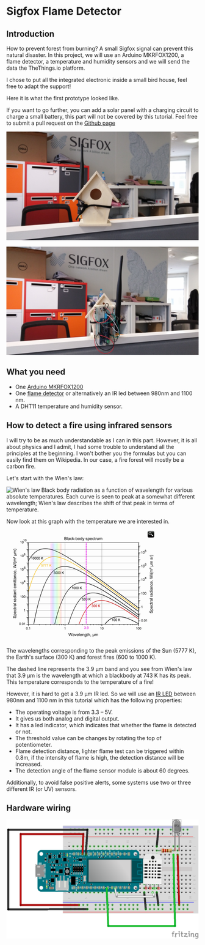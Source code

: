 # Sigfox Flame Detector

## Introduction

How to prevent forest from burning? A small Sigfox signal can prevent this natural disaster. In this project, we will use an Arduino MKRFOX1200, a flame detector, a temperature and humidity sensors and we will send the data the TheThings.io platform.

I chose to put all the integrated electronic inside a small bird house, feel free to adapt the support!

Here it is what the first prototype looked like.

If you want to go further, you can add a solar panel with a charging circuit to charge a small battery, this part will not be covered by this tutorial. Feel free to submit a pull request on the [Github page](https://github.com/luisomoreau/SigfoxFlameDetector)

![picture1](img/picture1.jpg)

![picture2](img/picture2.jpg)

## What you need

* One [Arduino MKRFOX1200](https://www.arduino.cc/en/Main.ArduinoBoardMKRFox1200)
* One [flame detector](https://www.amazon.fr/Waveshare-Flame-Sensor-Detection-Raspberry/dp/B00NL5JEPS) or alternatively an IR led between 980nm and 1100 nm.
* A DHT11 temperature and humidity sensor.

## How to detect a fire using infrared sensors

I will try to be as much understandable as I can in this part. However, it is all about physics and I admit, I had some trouble to understand all the principles at the beginning.
I won't bother you the formulas but you can easily find them on Wikipedia.
In our case, a fire forest will mostly be a carbon fire.

Let's start with the Wien's law:


![Wien's law](https://upload.wikimedia.org/wikipedia/commons/a/a2/Wiens_law.svg)
Black body radiation as a function of wavelength for various absolute temperatures. Each curve is seen to peak at a somewhat different wavelength; Wien's law describes the shift of that peak in terms of temperature.

Now look at this graph with the temperature we are interested in.

![spectrum](img/spectrum.jpg)

The wavelengths corresponding to the peak emissions of the Sun (5777 K), the Earth's surface (300 K) and forest fires (600 to 1000 K).

The dashed line represents the 3.9 μm band and you see from Wien's law that 3.9 μm is the wavelength at which a blackbody at 743 K has its peak. This temperature corresponds to the temperature of a fire!

However, it is hard to get a 3.9 μm IR led. So we will use an [IR LED](https://www.amazon.fr/Waveshare-Flame-Sensor-Detection-Raspberry/dp/B00NL5JEPS) between 980nm and 1100 nm in this tutorial which has the following properties:
* The operating voltage is from 3.3 – 5V.
* It gives us both analog and digital output.
* It has a led indicator, which indicates that whether the flame is detected or not.
* The threshold value can be changes by rotating the top of potentiometer.
* Flame detection distance, lighter flame test can be triggered within 0.8m, if the intensity of flame is high, the detection distance will be increased.
* The detection angle of the flame sensor module is about 60 degrees.


Additionally, to avoid false positive alerts, some systems use two or three different IR (or UV) sensors.


## Hardware wiring

![sketch](img/sketch_picture.png)
